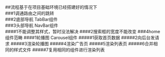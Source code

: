 ##流程基于在项目基础环境已经搭建好的情况下 <br/>
###1调通路由之间的跳转<br/>
###2底部导航  TabBar组件<br/>
###3头部导航  NavBar组件<br/>
  ####1不能调整其样式，暂时没法解决
  ####2搜索框的宽度不能改变
###4home组件范畴
####1轮播图   Carousel组件
#####1获取首页数据
#####2向后台发请求
#####3渲染轮播图
#####4渲染广告页
#####5渲染列表页
#####6合并相同的样式文件
#####7复用相同的组件进行渲染列表


